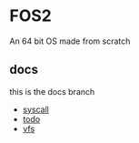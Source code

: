 # FOS2
An 64 bit OS made from scratch
## docs
this is the docs branch  
- [syscall](syscall.md)
- [todo](todo.md)
- [vfs](kernel/vfs.md)